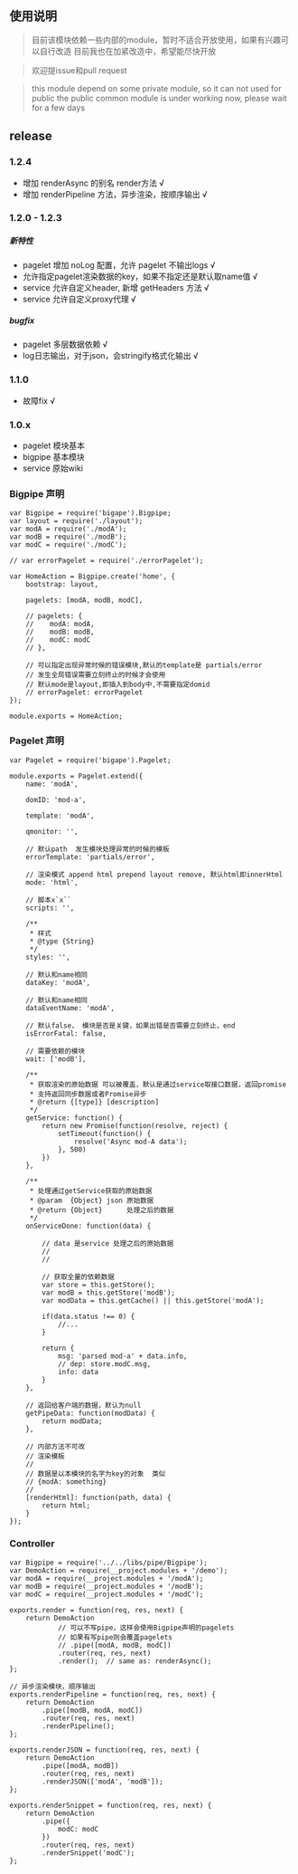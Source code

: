## 使用说明
> 目前该模块依赖一些内部的module，暂时不适合开放使用，如果有兴趣可以自行改造
> 目前我也在加紧改造中，希望能尽快开放

> 欢迎提issue和pull request

> this module depend on some private module, so it can not used for public
> the public common module is under working now, please wait for a few days


## release

### 1.2.4
- 增加 renderAsync 的别名 render方法 √
- 增加 renderPipeline 方法，异步渲染，按顺序输出 √


### 1.2.0 - 1.2.3

##### 新特性
- pagelet 增加 noLog 配置，允许 pagelet 不输出logs √
- 允许指定pagelet渲染数据的key，如果不指定还是默认取name值 √
- service 允许自定义header, 新增 getHeaders 方法 √
- service 允许自定义proxy代理 √


##### bugfix
- pagelet 多层数据依赖 √
- log日志输出，对于json，会stringify格式化输出 √

### 1.1.0
- 故障fix √

### 1.0.x

- pagelet 模块基本
- bigpipe 基本模块
- service 原始wiki

### Bigpipe 声明
```
var Bigpipe = require('bigape').Bigpipe;
var layout = require('./layout');
var modA = require('./modA');
var modB = require('./modB');
var modC = require('./modC');

// var errorPagelet = require('./errorPagelet');

var HomeAction = Bigpipe.create('home', {
    bootstrap: layout,

    pagelets: [modA, modB, modC],

    // pagelets: {
    //    modA: modA,
    //    modB: modB,
    //    modC: modC
    // },

    // 可以指定出现异常时候的错误模块,默认的template是 partials/error
    // 发生全局错误需要立刻终止的时候才会使用
    // 默认mode是layout,即插入到body中,不需要指定domid
    // errorPagelet: errorPagelet
});

module.exports = HomeAction;
```

### Pagelet 声明

```
var Pagelet = require('bigape').Pagelet;

module.exports = Pagelet.extend({
    name: 'modA',

    domID: 'mod-a',

    template: 'modA',

    qmonitor: '',

    // 默认path  发生模块处理异常的时候的模板
    errorTemplate: 'partials/error',

    // 渲染模式 append html prepend layout remove, 默认html即innerHtml
    mode: 'html',

    // 脚本x`x``
    scripts: '',

    /**
     * 样式
     * @type {String}
     */
    styles: '',

    // 默认和name相同
    dataKey: 'modA',

    // 默认和name相同
    dataEventName: 'modA',

    // 默认false， 模块是否是关键，如果出错是否需要立刻终止，end
    isErrorFatal: false,

    // 需要依赖的模块
    wait: ['modB'],

    /**
     * 获取渲染的原始数据 可以被覆盖，默认是通过service取接口数据，返回promise
     * 支持返回同步数据或者Promise异步
     * @return {[type]} [description]
     */
    getService: function() {
        return new Promise(function(resolve, reject) {
            setTimeout(function() {
                resolve('Async mod-A data');
            }, 500)
        })
    },

    /**
     * 处理通过getService获取的原始数据
     * @param  {Object} json 原始数据
     * @return {Object}      处理之后的数据
     */
    onServiceDone: function(data) {

        // data 是service 处理之后的原始数据
        //
        //

        // 获取全量的依赖数据
        var store = this.getStore();
        var modB = this.getStore('modB');
        var modData = this.getCache() || this.getStore('modA');

        if(data.status !== 0) {
            //...
        }

        return {
            msg: 'parsed mod-a' + data.info,
            // dep: store.modC.msg,
            info: data
        }
    },

    // 返回给客户端的数据，默认为null
    getPipeData: function(modData) {
        return modData;
    },

    // 内部方法不可改
    // 渲染模板
    //
    // 数据是以本模块的名字为key的对象  类似
    // {modA: something}
    //
    [renderHtml]: function(path, data) {
        return html;
    }
});

```

### Controller
```
var Bigpipe = require('../../libs/pipe/Bigpipe');
var DemoAction = require(__project.modules + '/demo');
var modA = require(__project.modules + '/modA');
var modB = require(__project.modules + '/modB');
var modC = require(__project.modules + '/modC');

exports.render = function(req, res, next) {
    return DemoAction
            // 可以不写pipe，这样会使用Bigpipe声明的pagelets
            // 如果有写pipe则会覆盖pagelets
            // .pipe([modA, modB, modC])
            .router(req, res, next)
            .render();  // same as: renderAsync();
};

// 异步渲染模块，顺序输出
exports.renderPipeline = function(req, res, next) {
    return DemoAction
        .pipe([modB, modA, modC])
        .router(req, res, next)
        .renderPipeline();
};

exports.renderJSON = function(req, res, next) {
    return DemoAction
        .pipe([modA, modB])
        .router(req, res, next)
        .renderJSON(['modA', 'modB']);
};

exports.renderSnippet = function(req, res, next) {
    return DemoAction
        .pipe({
            modC: modC
        })
        .router(req, res, next)
        .renderSnippet('modC');
};

```

